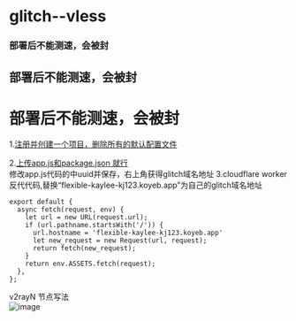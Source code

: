 # glitch--vless
### 部署后不能测速，会被封  
## 部署后不能测速，会被封  
# 部署后不能测速，会被封  

1.[注册并创建一个项目，删除所有的默认配置文件](https://glitch.com/)  

2.[上传app.js和package.json 就行](https://github.com/yohototo/glitch-nodejs-proxy)  
修改app.js代码的中uuid并保存，右上角获得glitch域名地址
3.cloudflare worker 反代代码,替换“flexible-kaylee-kj123.koyeb.app”为自己的glitch域名地址
```
export default {
  async fetch(request, env) {
    let url = new URL(request.url);
    if (url.pathname.startsWith('/')) {
      url.hostname = 'flexible-kaylee-kj123.koyeb.app'
      let new_request = new Request(url, request);
      return fetch(new_request);
    }
    return env.ASSETS.fetch(request);
  },
};
```
v2rayN 节点写法  
![image](https://github.com/yohototo/glitch--vless/assets/35169273/bfab30e7-99d3-4fd5-b35d-0e5ca925b46e)
